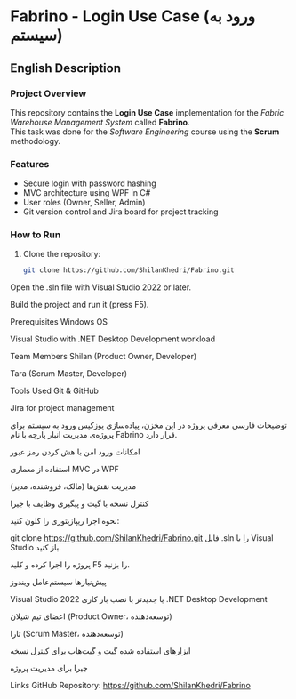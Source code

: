 # Fabrino - Login Use Case (ورود به سیستم)

## English Description

### Project Overview
This repository contains the **Login Use Case** implementation for the *Fabric Warehouse Management System* called **Fabrino**.  
This task was done for the *Software Engineering* course using the **Scrum** methodology.

### Features
- Secure login with password hashing
- MVC architecture using WPF in C#
- User roles (Owner, Seller, Admin)
- Git version control and Jira board for project tracking

### How to Run
1. Clone the repository:
   ```bash
   git clone https://github.com/ShilanKhedri/Fabrino.git
Open the .sln file with Visual Studio 2022 or later.

Build the project and run it (press F5).

Prerequisites
Windows OS

Visual Studio with .NET Desktop Development workload

Team Members
Shilan (Product Owner, Developer)

Tara (Scrum Master, Developer)

Tools Used
Git & GitHub

Jira for project management


توضیحات فارسی
معرفی پروژه
در این مخزن، پیاده‌سازی یوزکیس ورود به سیستم برای پروژه‌ی مدیریت انبار پارچه با نام Fabrino قرار دارد.

امکانات
ورود امن با هش کردن رمز عبور

استفاده از معماری MVC در WPF

مدیریت نقش‌ها (مالک، فروشنده، مدیر)

کنترل نسخه با گیت و پیگیری وظایف با جیرا

نحوه اجرا
ریپازیتوری را کلون کنید:

git clone https://github.com/ShilanKhedri/Fabrino.git
فایل .sln را با Visual Studio باز کنید.

پروژه را اجرا کرده و کلید F5 را بزنید.

پیش‌نیازها
سیستم‌عامل ویندوز

Visual Studio 2022 یا جدیدتر با نصب بار کاری .NET Desktop Development

اعضای تیم
شیلان (Product Owner، توسعه‌دهنده)

تارا (Scrum Master، توسعه‌دهنده)

ابزارهای استفاده شده
گیت و گیت‌هاب برای کنترل نسخه

جیرا برای مدیریت پروژه

Links
GitHub Repository: https://github.com/ShilanKhedri/Fabrino
